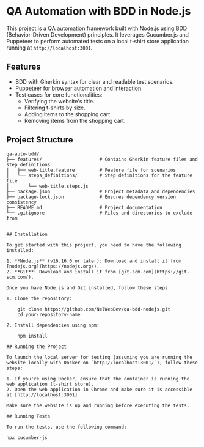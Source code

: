 # QA Automation with BDD in Node.js

This project is a QA automation framework built with Node.js using BDD (Behavior-Driven Development) principles. It leverages Cucumber.js and Puppeteer to perform automated tests on a local t-shirt store application running at `http://localhost:3001`.

## Features

- BDD with Gherkin syntax for clear and readable test scenarios.
- Puppeteer for browser automation and interaction.
- Test cases for core functionalities:
  - Verifying the website's title.
  - Filtering t-shirts by size.
  - Adding items to the shopping cart.
  - Removing items from the shopping cart.

## Project Structure

```plaintext
qa-auto-bdd/
├── features/                     # Contains Gherkin feature files and step definitions
│   ├── web-title.feature         # Feature file for scenarios
│   └── steps_definitions/        # Step definitions for the feature file
│       └── web-title.steps.js
├── package.json                  # Project metadata and dependencies
├── package-lock.json             # Ensures dependency version consistency
├── README.md                     # Project documentation
└── .gitignore                    # Files and directories to exclude from


## Installation

To get started with this project, you need to have the following installed:

1. **Node.js** (v16.16.0 or later): Download and install it from [nodejs.org](https://nodejs.org/).
2. **Git**: Download and install it from [git-scm.com](https://git-scm.com/).

Once you have Node.js and Git installed, follow these steps:

1. Clone the repository:

    git clone https://github.com/NelWebDev/qa-bdd-nodejs.git
    cd your-repository-name

2. Install dependencies using npm:

    npm install

## Running the Project

To launch the local server for testing (assuming you are running the website locally with Docker on `http://localhost:3001/`), follow these steps:

1. If you're using Docker, ensure that the container is running the web application (t-shirt store).
2. Open the web application in Chrome and make sure it is accessible at [http://localhost:3001]

Make sure the website is up and running before executing the tests.

## Running Tests

To run the tests, use the following command:

npx cucumber-js

